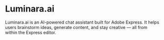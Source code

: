 # Luminara.ai
Luminara.ai is an AI-powered chat assistant built for Adobe Express. It helps users brainstorm ideas, generate content, and stay creative — all from within the Express editor.
